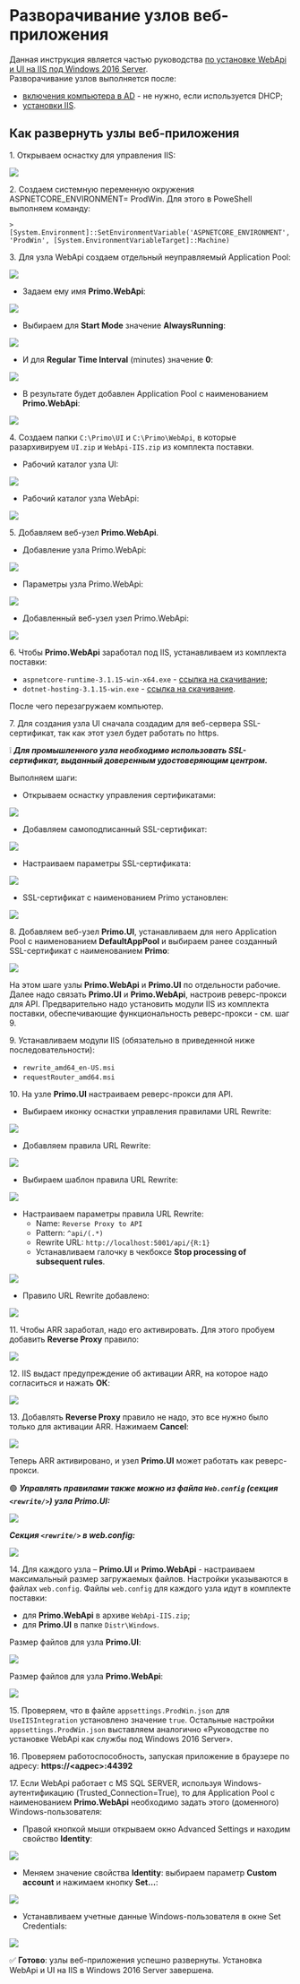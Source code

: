 # Разворачивание узлов веб-приложения

Данная инструкция является частью руководства [по установке WebApi и UI на IIS под Windows 2016 Server](https://github.com/PrimoRPA/Docs.Rus/blob/139-%D0%B4%D0%BE%D0%B1%D0%B0%D0%B2%D0%B8%D1%82%D1%8C-%D0%B4%D0%BE%D0%BA%D1%83%D0%BC%D0%B5%D0%BD%D1%82%D1%8B-%D0%B0%D0%B4%D0%BC%D0%B8%D0%BD%D0%B0-%D0%B2-%D1%80%D0%B0%D0%B7%D0%B4%D0%B5%D0%BB-%D0%BE%D1%80%D0%BA%D0%B5%D1%81%D1%82%D1%80%D0%B0%D1%82%D0%BE%D1%80%D0%B0/orchestrator/admin/Windows/webapi/install-webapi-introduction.md).\
Разворачивание узлов выполняется после:
* [включения компьютера в AD](https://github.com/PrimoRPA/Docs.Rus/blob/139-%D0%B4%D0%BE%D0%B1%D0%B0%D0%B2%D0%B8%D1%82%D1%8C-%D0%B4%D0%BE%D0%BA%D1%83%D0%BC%D0%B5%D0%BD%D1%82%D1%8B-%D0%B0%D0%B4%D0%BC%D0%B8%D0%BD%D0%B0-%D0%B2-%D1%80%D0%B0%D0%B7%D0%B4%D0%B5%D0%BB-%D0%BE%D1%80%D0%BA%D0%B5%D1%81%D1%82%D1%80%D0%B0%D1%82%D0%BE%D1%80%D0%B0/orchestrator/admin/Windows/webapi/install-webapi-introduction.md#%D0%B2%D0%BA%D0%BB%D1%8E%D1%87%D0%B5%D0%BD%D0%B8%D0%B5-%D0%BA%D0%BE%D0%BC%D0%BF%D1%8C%D1%8E%D1%82%D0%B5%D1%80%D0%B0-%D0%B2-ad) - не нужно, если используется DHCP;
* [установки IIS](https://github.com/PrimoRPA/Docs.Rus/edit/139-%D0%B4%D0%BE%D0%B1%D0%B0%D0%B2%D0%B8%D1%82%D1%8C-%D0%B4%D0%BE%D0%BA%D1%83%D0%BC%D0%B5%D0%BD%D1%82%D1%8B-%D0%B0%D0%B4%D0%BC%D0%B8%D0%BD%D0%B0-%D0%B2-%D1%80%D0%B0%D0%B7%D0%B4%D0%B5%D0%BB-%D0%BE%D1%80%D0%BA%D0%B5%D1%81%D1%82%D1%80%D0%B0%D1%82%D0%BE%D1%80%D0%B0/orchestrator/admin/Windows/webapi/webapi-install-iis.md).

## Как развернуть узлы веб-приложения

1\. Открываем оснастку для управления IIS:

![](<../../../../.gitbook/assets/install-webapi-node-1.png>)

2\. Создаем системную переменную окружения ASPNETCORE_ENVIRONMENT= ProdWin. Для этого в PoweShell выполняем команду:
```
> [System.Environment]::SetEnvironmentVariable('ASPNETCORE_ENVIRONMENT', 'ProdWin', [System.EnvironmentVariableTarget]::Machine)
```

3\. Для узла WebApi создаем отдельный неуправляемый Application Pool:

![](<../../../../.gitbook/assets/install-webapi-node-2.png>)

* Задаем ему имя **Primo.WebApi**:

![](<../../../../.gitbook/assets/install-webapi-node-3.png>)

* Выбираем для **Start Mode** значение **AlwaysRunning**:

![](<../../../../.gitbook/assets/install-webapi-node-4.png>)

* И для **Regular Time Interval** (minutes) значение **0**:

![](<../../../../.gitbook/assets/install-webapi-node-5.png>)

* В результате будет добавлен Application Pool с наименованием **Primo.WebApi**:

![](<../../../../.gitbook/assets/install-webapi-node-6.png>)

4\. Создаем папки `C:\Primo\UI` и `C:\Primo\WebApi`, в которые разархивируем `UI.zip` и `WebApi-IIS.zip` из комплекта поставки.

* Рабочий каталог узла UI:

![](<../../../../.gitbook/assets/install-webapi-node-7.png>)

* Рабочий каталог узла WebApi:

![](<../../../../.gitbook/assets/install-webapi-node-8.png>)

5\. Добавляем веб-узел **Primo.WebApi**.
* Добавление узла Primo.WebApi:

![](<../../../../.gitbook/assets/install-webapi-node-9.png>)

* Параметры узла Primo.WebApi:

![](<../../../../.gitbook/assets/install-webapi-node-10.png>)

* Добавленный веб-узел узел Primo.WebApi:

![](<../../../../.gitbook/assets/install-webapi-node-11.png>)

6\. Чтобы **Primo.WebApi** заработал под IIS, устанавливаем из комплекта поставки:
* `aspnetcore-runtime-3.1.15-win-x64.exe` - [cсылка на скачивание](https://download.visualstudio.microsoft.com/download/pr/ae6e6b5b-5e7c-45f9-a668-cb1899f22e46/9c917acfab934ddd64340ba46490264e/aspnetcore-runtime-3.1.15-win-x64.exe);
* `dotnet-hosting-3.1.15-win.exe` -  [cсылка на скачивание](https://download.visualstudio.microsoft.com/download/pr/c8eabe25-bb2b-4089-992e-48198ff72ad8/a55a5313bfb65ac9bd2e5069dd4de5bc/dotnet-hosting-3.1.15-win.exe).
  
После чего перезагружаем компьютер.

7\. Для создания узла UI сначала создадим для веб-сервера SSL-сертификат, так как этот узел будет работать по https.

:grey_exclamation: ***Для промышленного узла необходимо использовать SSL-сертификат, выданный доверенным удостоверяющим центром.***

Выполняем шаги:

* Открываем оснастку управления сертификатами:

![](<../../../../.gitbook/assets/install-webapi-node-12.png>)

* Добавляем самоподписанный SSL-сертификат:

![](<../../../../.gitbook/assets/install-webapi-node-13.png>)

* Настраиваем параметры SSL-сертификата:

![](<../../../../.gitbook/assets/install-webapi-node-14.png>)

* SSL-сертификат с наименованием Primo установлен:

![](<../../../../.gitbook/assets/install-webapi-node-15.png>)

8\. Добавляем веб-узел **Primo.UI**, устанавливаем для него Application Pool с наименованием **DefaultAppPool** и выбираем ранее созданный SSL-сертификат с наименованием **Primo**: 

![](<../../../../.gitbook/assets/install-webapi-node-16.png>)

На этом шаге узлы **Primo.WebApi** и **Primo.UI** по отдельности рабочие. Далее надо связать **Primo.UI** и **Primo.WebApi**, настроив реверс-прокси для API. Предварительно надо установить модули IIS из комплекта поставки, обеспечивающие функциональность реверс-прокси - см. шаг 9.

9\. Устанавливаем модули IIS (обязательно в приведенной ниже последовательности):
* `rewrite_amd64_en-US.msi`
* `requestRouter_amd64.msi`

10\. На узле **Primo.UI** настраиваем реверс-прокси для API.
* Выбираем иконку оснастки управления правилами URL Rewrite:

![](<../../../../.gitbook/assets/install-webapi-node-17.png>)

* Добавляем правила URL Rewrite:

![](<../../../../.gitbook/assets/install-webapi-node-18.png>)

* Выбираем шаблон правила URL Rewrite:

![](<../../../../.gitbook/assets/install-webapi-node-19.png>)

* Настраиваем параметры правила URL Rewrite:
  * Name: `Reverse Proxy to API`
  * Pattern: `^api/(.*)`
  * Rewrite URL: `http://localhost:5001/api/{R:1}`
  * Устанавливаем галочку в чекбоксе **Stop processing of subsequent rules**.

![](<../../../../.gitbook/assets/install-webapi-node-20.png>)

* Правило URL Rewrite добавлено:

![](<../../../../.gitbook/assets/install-webapi-node-21.png>)

11\. Чтобы ARR заработал, надо его активировать. Для этого пробуем добавить **Reverse Proxy** правило:

![](<../../../../.gitbook/assets/install-webapi-node-22.png>)

12\. IIS выдаст предупреждение об активации ARR, на которое надо согласиться и нажать **ОК**:

![](<../../../../.gitbook/assets/install-webapi-node-23.png>)

13\. Добавлять **Reverse Proxy** правило не надо, это все нужно было только для активации ARR. Нажимаем **Cancel**:

![](<../../../../.gitbook/assets/install-webapi-node-24.png>)

Теперь ARR активировано, и узел **Primo.UI** может работать как реверс-прокси.

:green_circle: ***Управлять правилами также можно из файла `Web.config` (секция `<rewrite/>`) узла **Primo.UI**:***

![](<../../../../.gitbook/assets/install-webapi-node-25.png>)

***Секция `<rewrite/>` в web.config:***

![](<../../../../.gitbook/assets/install-webapi-node-26.png>)

14\. Для каждого узла – **Primo.UI** и **Primo.WebApi** - настраиваем максимальный размер загружаемых файлов. Настройки указываются в файлах `web.config`. Файлы `web.config` для каждого узла идут в комплекте поставки: 
* для **Primo.WebApi** в архиве `WebApi-IIS.zip`;
* для **Primo.UI** в папке `Distr\Windows`.

Размер файлов для узла **Primo.UI**:

![](<../../../../.gitbook/assets/install-webapi-node-27.png>)

Размер файлов для узла **Primo.WebApi**:

![](<../../../../.gitbook/assets/install-webapi-node-primowebapi.png>)

15\. Проверяем, что в файле `appsettings.ProdWin.json` для `UseIISIntegration` установлено значение `true`. Остальные настройки `appsettings.ProdWin.json` выставляем аналогично «Руководствe по установке WebApi как службы под Windows 2016 Server». 

16\. Проверяем работоспособность, запуская приложение в браузере по адресу: **https://<адрес>:44392**

17\. Если WebApi работает с MS SQL SERVER, используя Windows-аутентификацию (Trusted_Connection=True), то для Application Pool с наименованием **Primo.WebApi** необходимо задать этого (доменного) Windows-пользователя:
* Правой кнопкой мыши открываем окно Advanced Settings и находим свойство **Identity**:

![](<../../../../.gitbook/assets/install-webapi-node-28.png>)

* Меняем значение свойства **Identity**: выбираем параметр **Custom account** и нажимаем кнопку **Set…**:

![](<../../../../.gitbook/assets/install-webapi-node-29.png>)

* Устанавливаем учетные данные Windows-пользователя в окне Set Credentials:

![](<../../../../.gitbook/assets/install-webapi-node-30.png>)

:white_check_mark: **Готово**: узлы веб-приложения успешно развернуты. Установка WebApi и UI на IIS в Windows 2016 Server завершена.
